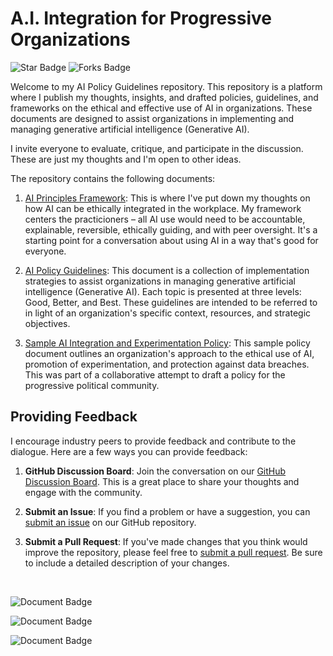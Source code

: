 # A.I. Integration for Progressive Organizations
![Star Badge](https://img.shields.io/github/stars/ryanmio/AI-Ethics-and-Policy?style=social) ![Forks Badge](https://img.shields.io/github/forks/ryanmio/AI-Ethics-and-Policy?style=social)

Welcome to my AI Policy Guidelines repository. This repository is a platform where I publish my thoughts, insights, and drafted policies, guidelines, and frameworks on the ethical and effective use of AI in organizations. These documents are designed to assist organizations in implementing and managing generative artificial intelligence (Generative AI). 

I invite everyone to evaluate, critique, and participate in the discussion. These are just my thoughts and I'm open to other ideas. 

The repository contains the following documents:

1. [AI Principles Framework](./Draft%20Principles.md): 
This is where I've put down my thoughts on how AI can be ethically integrated in the workplace. My framework centers the practicioners – all AI use would need to be accountable, explainable, reversible, ethically guiding, and with peer oversight. It's a starting point for a conversation about using AI in a way that's good for everyone.

2. [AI Policy Guidelines](./Guidelines.md): This document is a collection of implementation strategies to assist organizations in managing generative artificial intelligence (Generative AI). Each topic is presented at three levels: Good, Better, and Best. These guidelines are intended to be referred to in light of an organization's specific context, resources, and strategic objectives.

3. [Sample AI Integration and Experimentation Policy](./sample-agency-ai-policy-long.md):  This sample policy document outlines an organization's approach to the ethical use of AI, promotion of experimentation, and protection against data breaches. This was part of a collaborative attempt to draft a policy for the progressive political community.

## Providing Feedback

I encourage industry peers to provide feedback and contribute to the dialogue. Here are a few ways you can provide feedback:

1. **GitHub Discussion Board**: Join the conversation on our [GitHub Discussion Board](https://github.com/ryanmio/AI-Ethics-and-Policy/discussions). This is a great place to share your thoughts and engage with the community.

2. **Submit an Issue**: If you find a problem or have a suggestion, you can [submit an issue](https://github.com/ryanmio/AI-Ethics-and-Policy/issues/new) on our GitHub repository.

3. **Submit a Pull Request**: If you've made changes that you think would improve the repository, please feel free to [submit a pull request](https://github.com/ryanmio/AI-Ethics-and-Policy/pulls). Be sure to include a detailed description of your changes.

<br>

![Document Badge](https://img.shields.io/badge/Document-AI%20Ethical%20Framework-blue) 

![Document Badge](https://img.shields.io/badge/Document-AI%20Policy%20Guidelines-blue)

![Document Badge](https://img.shields.io/badge/Document-Sample%20AI%20Policy-blue)
